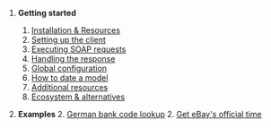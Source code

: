 1. **Getting started**
   1. [Installation & Resources](/#installation__resources)
   1. [Setting up the client](/#setting_up_the_client)
   1. [Executing SOAP requests](/#executing_soap_requests)
   1. [Handling the response](/#handling_the_response)
   1. [Global configuration](/#global_configuration)
   1. [How to date a model](/#how_to_date_a_model)
   1. [Additional resources](/#additional_resources)
   1. [Ecosystem & alternatives](/#ecosystem__alternatives)

2. **Examples**
   2. [German bank code lookup](/examples.html#german_bank_code_lookup)
   2. [Get eBay's official time](/examples.html#get_ebays_official_time)
